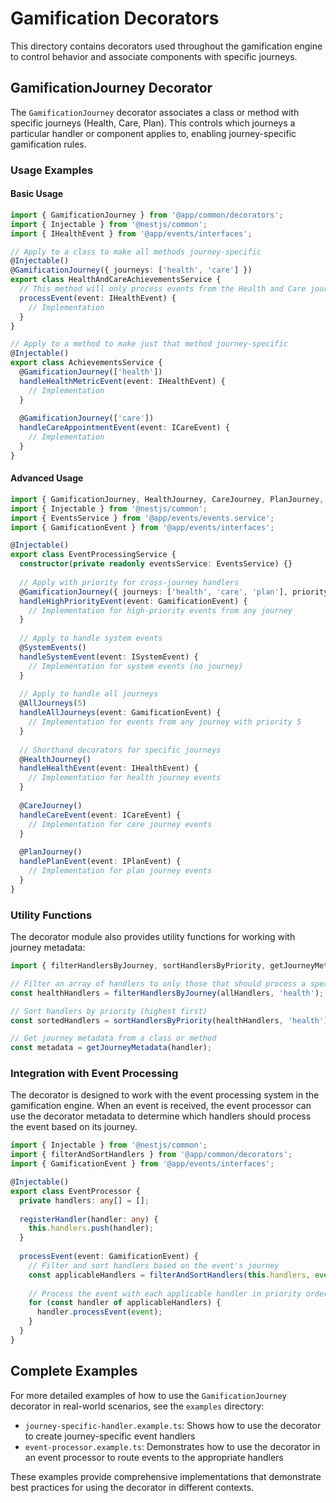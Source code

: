 # Gamification Decorators

This directory contains decorators used throughout the gamification engine to control behavior and associate components with specific journeys.

## GamificationJourney Decorator

The `GamificationJourney` decorator associates a class or method with specific journeys (Health, Care, Plan). This controls which journeys a particular handler or component applies to, enabling journey-specific gamification rules.

### Usage Examples

#### Basic Usage

```typescript
import { GamificationJourney } from '@app/common/decorators';
import { Injectable } from '@nestjs/common';
import { IHealthEvent } from '@app/events/interfaces';

// Apply to a class to make all methods journey-specific
@Injectable()
@GamificationJourney({ journeys: ['health', 'care'] })
export class HealthAndCareAchievementsService {
  // This method will only process events from the Health and Care journeys
  processEvent(event: IHealthEvent) {
    // Implementation
  }
}

// Apply to a method to make just that method journey-specific
@Injectable()
export class AchievementsService {
  @GamificationJourney(['health'])
  handleHealthMetricEvent(event: IHealthEvent) {
    // Implementation
  }
  
  @GamificationJourney(['care'])
  handleCareAppointmentEvent(event: ICareEvent) {
    // Implementation
  }
}
```

#### Advanced Usage

```typescript
import { GamificationJourney, HealthJourney, CareJourney, PlanJourney, AllJourneys, SystemEvents } from '@app/common/decorators';
import { Injectable } from '@nestjs/common';
import { EventsService } from '@app/events/events.service';
import { GamificationEvent } from '@app/events/interfaces';

@Injectable()
export class EventProcessingService {
  constructor(private readonly eventsService: EventsService) {}
  
  // Apply with priority for cross-journey handlers
  @GamificationJourney({ journeys: ['health', 'care', 'plan'], priority: 10 })
  handleHighPriorityEvent(event: GamificationEvent) {
    // Implementation for high-priority events from any journey
  }
  
  // Apply to handle system events
  @SystemEvents()
  handleSystemEvent(event: ISystemEvent) {
    // Implementation for system events (no journey)
  }
  
  // Apply to handle all journeys
  @AllJourneys(5)
  handleAllJourneys(event: GamificationEvent) {
    // Implementation for events from any journey with priority 5
  }
  
  // Shorthand decorators for specific journeys
  @HealthJourney()
  handleHealthEvent(event: IHealthEvent) {
    // Implementation for health journey events
  }
  
  @CareJourney()
  handleCareEvent(event: ICareEvent) {
    // Implementation for care journey events
  }
  
  @PlanJourney()
  handlePlanEvent(event: IPlanEvent) {
    // Implementation for plan journey events
  }
}
```

### Utility Functions

The decorator module also provides utility functions for working with journey metadata:

```typescript
import { filterHandlersByJourney, sortHandlersByPriority, getJourneyMetadata } from '@app/common/decorators';

// Filter an array of handlers to only those that should process a specific journey
const healthHandlers = filterHandlersByJourney(allHandlers, 'health');

// Sort handlers by priority (highest first)
const sortedHandlers = sortHandlersByPriority(healthHandlers, 'health');

// Get journey metadata from a class or method
const metadata = getJourneyMetadata(handler);
```

### Integration with Event Processing

The decorator is designed to work with the event processing system in the gamification engine. When an event is received, the event processor can use the decorator metadata to determine which handlers should process the event based on its journey.

```typescript
import { Injectable } from '@nestjs/common';
import { filterAndSortHandlers } from '@app/common/decorators';
import { GamificationEvent } from '@app/events/interfaces';

@Injectable()
export class EventProcessor {
  private handlers: any[] = [];
  
  registerHandler(handler: any) {
    this.handlers.push(handler);
  }
  
  processEvent(event: GamificationEvent) {
    // Filter and sort handlers based on the event's journey
    const applicableHandlers = filterAndSortHandlers(this.handlers, event.journey);
    
    // Process the event with each applicable handler in priority order
    for (const handler of applicableHandlers) {
      handler.processEvent(event);
    }
  }
}
```

## Complete Examples

For more detailed examples of how to use the `GamificationJourney` decorator in real-world scenarios, see the `examples` directory:

- `journey-specific-handler.example.ts`: Shows how to use the decorator to create journey-specific event handlers
- `event-processor.example.ts`: Demonstrates how to use the decorator in an event processor to route events to the appropriate handlers

These examples provide comprehensive implementations that demonstrate best practices for using the decorator in different contexts.